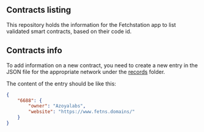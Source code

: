 ## Contracts listing

This repository holds the information for the Fetchstation app to list validated smart contracts, based on their code id.


## Contracts info

To add information on a new contract, you need to create a new entry in the JSON file for the appropriate network under the [records](/records) folder.

The content of the entry should be like this:

```JSON
{
    "6688": {
        "owner": "Azoyalabs",
        "website": "https://www.fetns.domains/"
    }
}
```

